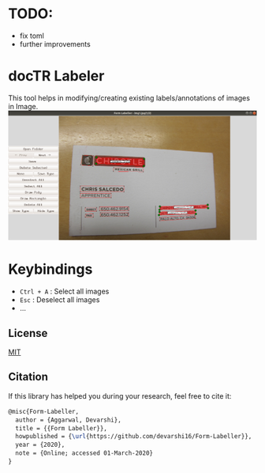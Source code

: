
# TODO:
- fix toml
- further improvements

# docTR Labeler

This tool helps in modifying/creating existing labels/annotations of images in Image.
![alt text](https://github.com/devarshi16/Form-Labeller/blob/master/img_label.png?raw=true)

# Keybindings

- `Ctrl + A` : Select all images
- `Esc` : Deselect all images
- ...

## License

[MIT](https://github.com/devarshi16/Form-Labeller/blob/master/LICENSE)

## Citation

If this library has helped you during your research, feel free to cite it:

```latex
@misc{Form-Labeller,
  author = {Aggarwal, Devarshi},
  title = {{Form Labeller}},
  howpublished = {\url{https://github.com/devarshi16/Form-Labeller}},
  year = {2020},
  note = {Online; accessed 01-March-2020}
}
